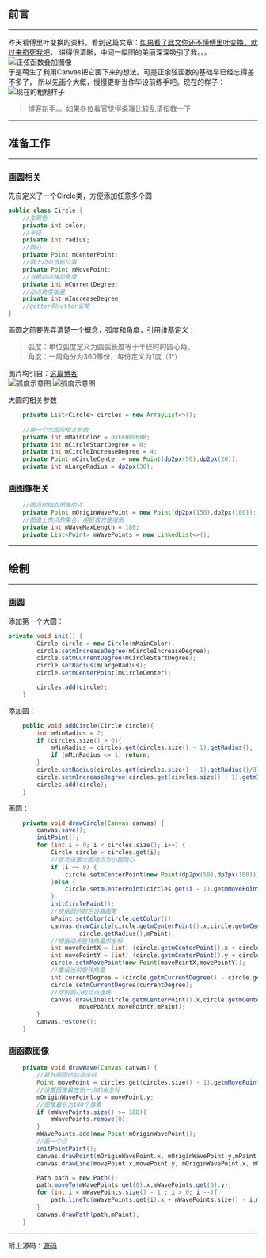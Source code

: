 ## 前言
---
  昨天看傅里叶变换的资料，看到这篇文章：[如果看了此文你还不懂傅里叶变换，就过来掐死我吧](http://blog.jobbole.com/70549/)，
  讲得很清晰，中间一幅图的美丽深深吸引了我。。。  
![正弦函数叠加图像](http://img.blog.csdn.net/20160316205905436)  
于是萌生了利用Canvas把它画下来的想法。可是正余弦函数的基础早已经忘得差不多了，
所以先画个大概，慢慢更新当作毕设前练手吧。现在的样子：  
![现在的粗糙样子](http://img.blog.csdn.net/20160316211335255)

>博客新手。。如果各位看官觉得条理比较乱请指教一下

---
## 准备工作

---
### 画圆相关
先自定义了一个Circle类，方便添加任意多个圆

```java
public class Circle {
    //主颜色
    private int color;
    //半径
    private int radius;
    //圆心
    private Point mCenterPoint;
    //圆上动点当前位置
    private Point mMovePoint;
    //当前动点移动角度
    private int mCurrentDegree;
    //动点角度增量
    private int mIncreaseDegree;
    //getter和setter省略
}
```

画圆之前要先弄清楚一个概念，弧度和角度，引用维基定义：
> 弧度：单位弧度定义为圆弧长度等于半径时的圆心角。  
> 角度：一周角分为360等份，每份定义为1度（1°）  

图片均引自：[这篇博客](https://github.com/GcsSloop/AndroidNote/blob/master/CustomView/Base/%5B2%5DAngleAndRadian.md)  
![弧度示意图](https://camo.githubusercontent.com/e8f7014184e559b0d2684c02b8faa0efe56d0184/687474703a2f2f7777332e73696e61696d672e636e2f6c617267652f30303558746469326a7731663173306733726367326a333038633064773379772e6a7067)
![弧度示意图](https://camo.githubusercontent.com/1a05c67f37e6e25212d403d78a6398e4395959b9/687474703a2f2f7777312e73696e61696d672e636e2f6c617267652f30303558746469326a77316631733066393735686d6a333038633064776d78682e6a7067)

大圆的相关参数

```java
    private List<Circle> circles = new ArrayList<>();
    
    //第一个大圆的相关参数
    private int mMainColor = 0xFF009688;
    private int mCircleStartDegree = 0;
    private int mCircleIncreaseDegree = 4;
    private Point mCircleCenter = new Point(dp2px(50),dp2px(20));
    private int mLargeRadius = dp2px(30);
```

### 画图像相关

```java
    //圆当前指向图像的点
    private Point mOriginWavePoint = new Point(dp2px(150),dp2px(100));
    //图像上的点的集合，用链表方便增删
    private int mWaveMaxLength = 180;
    private List<Point> mWavePoints = new LinkedList<>();

```
---

## 绘制
---
### 画圆
添加第一个大圆：

```java
private void init() {
        Circle circle = new Circle(mMainColor);
        circle.setmIncreaseDegree(mCircleIncreaseDegree);
        circle.setmCurrentDegree(mCircleStartDegree);
        circle.setRadius(mLargeRadius);
        circle.setmCenterPoint(mCircleCenter);

        circles.add(circle);
    }
```
添加圆：

```java
    public void addCircle(Circle circle){
        int mMinRadius = 2;
        if (circles.size() > 0){
            mMinRadius = circles.get(circles.size() - 1).getRadius();
            if (mMinRadius <= 1) return;
        }
        circle.setRadius(circles.get(circles.size() - 1).getRadius()/3);
        circle.setmIncreaseDegree(circles.get(circles.size() - 1).getmIncreaseDegree() * 3);
        circles.add(circle);
    }
```

画圆：

```java
    private void drawCircle(Canvas canvas) {
        canvas.save();
        initPaint();
        for (int i = 0; i < circles.size(); i++) {
            Circle circle = circles.get(i);
            //依次设置大圆动点为小圆圆心
            if (i == 0) {
                circle.setmCenterPoint(new Point(dp2px(50),dp2px(100)));
            }else {
                circle.setmCenterPoint(circles.get(i - 1).getmMovePoint());
            }
            initCirclePaint();
            //根据圆的颜色设置画笔
            mPaint.setColor(circle.getColor());
            canvas.drawCircle(circle.getmCenterPoint().x,circle.getmCenterPoint().y,
                    circle.getRadius(),mPaint);
            //根据动点旋转角度求坐标
            int movePointX = (int) (circle.getmCenterPoint().x + circle.getRadius() * Math.cos(Math.toRadians(circle.getmCurrentDegree())));
            int movePointY = (int) (circle.getmCenterPoint().y + circle.getRadius() * Math.sin(Math.toRadians(circle.getmCurrentDegree())));
            circle.setmMovePoint(new Point(movePointX,movePointY));
            //重设当前旋转角度
            int currentDegree = (circle.getmCurrentDegree() - circle.getmIncreaseDegree()) % 360;
            circle.setmCurrentDegree(currentDegree);
            //绘制圆心到动点连线
            canvas.drawLine(circle.getmCenterPoint().x,circle.getmCenterPoint().y,
                    movePointX,movePointY,mPaint);
        }
        canvas.restore();
    }
```
### 画函数图像

```java
    private void drawWave(Canvas canvas) {
        //最外圈圆的动点坐标
        Point movePoint = circles.get(circles.size() - 1).getmMovePoint();
        //设置图像最左侧一点的纵坐标
        mOriginWavePoint.y = movePoint.y;
        //图像最长为180个像素
        if (mWavePoints.size() >= 180){
            mWavePoints.remove(0);
        }
        mWavePoints.add(new Point(mOriginWavePoint));
        //画一个点
        initPointPaint();
        canvas.drawPoint(mOriginWavePoint.x, mOriginWavePoint.y,mPaint);
        canvas.drawLine(movePoint.x,movePoint.y, mOriginWavePoint.x, mOriginWavePoint.y,mPaint);

        Path path = new Path();
        path.moveTo(mWavePoints.get(0).x,mWavePoints.get(0).y);
        for (int i = mWavePoints.size() - 1 ; i > 0; i --){
            path.lineTo(mWavePoints.get(i).x + mWavePoints.size() - i,mWavePoints.get(i).y);
        }
        canvas.drawPath(path,mPaint);
    }
```
---
附上源码：[源码](https://github.com/TigerZhag/FourierView)